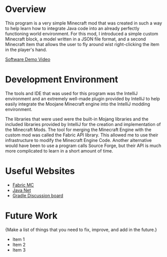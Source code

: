 # Overview

This program is a very simple Minecraft mod that was created in such a way to help learn how to integrate Java code into an already perfectly functioning world environment. For this mod, I introduced a simple custom Minecraft block, a model written in a JSON file format, and a second Minecraft item that allows the user to fly around wist right-clicking the item in the player's hand.

[Software Demo Video](http://youtube.link.goes.here)

# Development Environment

The tools and IDE that was used for this program was the IntelliJ environment and an extremely well-made plugin provided by IntelliJ to help easily integrate the Moojane Minecraft engine into the IntelliJ modding environment. 

The libraries that were used were the built-in Mojang libraries and the included libraries provided by IntelliJ for the creation and implementation of the Minecraft Mods. The tool for merging the Minecraft Engine with the custom mod was called the Fabric API library. This allowed me to use their infrastructure to modify the Minecraft Engine Code. Another alternative would have been to use a program calls Source Forge, but their API is much more complicated to learn in a short amount of time.

# Useful Websites

* [Fabric MC](https://fabricmc.net/wiki/doku.php)
* [Java Net](https://download.java.net/java/early_access/loom/docs/api/)
* [Gradle Discussion board](https://discuss.gradle.org/)

# Future Work

{Make a list of things that you need to fix, improve, and add in the future.}
* Item 1
* Item 2
* Item 3
